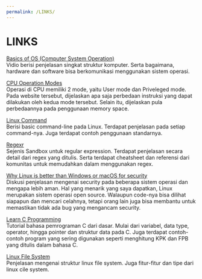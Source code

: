 ```yaml
---
permalink: /LINKS/
---
```


# LINKS

[Basics of OS (Computer System Operation)](https://www.youtube.com/watch?v=VjPgYcQqqN0&ab_channel=NesoAcademy)<br>
Vidio berisi penjelasan singkat struktur komputer. Serta bagaimana, hardware dan software bisa berkomunikasi menggunakan sistem operasi.

[CPU Operation Modes](http://resource.renesas.com/lib/eng/e_learnig/sh4/07/index.html)<br>
Operasi di CPU memiliki 2 mode, yaitu User mode dan Priveleged mode. Pada website tersebut, dijelaskan apa saja perbedaan instruksi yang dapat dilakukan oleh kedua mode tersebut. Selain itu, dijelaskan pula perbedaannya pada penggunaan memory space.

[Linux Command](https://www.hostinger.com/tutorials/linux-commands)<br>
Berisi basic command-line pada Linux. Terdapat penjelasan pada setiap command-nya. Juga terdapat contoh penggunaan standarnya.

[Regexr](https://regexr.com/)<br>
Sejenis Sandbox untuk regular expression. Terdapat penjelasan secara detail dari regex yang ditulis. Serta terdapat cheatsheet dan referensi dari komunitas untuk memudahkan dalam menggunakan regex.

[Why Linux is better than Windows or macOS for security](https://www.computerworld.com/article/3252823/why-linux-is-better-than-windows-or-macos-for-security.html)<br>
Diskusi penjelasan mengenai security pada beberapa sistem operasi dan mengapa lebih aman. Hal yang menarik yang saya dapatkan, Linux merupakan sistem operasi open source. Walaupun code-nya bisa dilihat siapapun dan mencari celahnya, tetapi orang lain juga bisa membantu untuk memastikan tidak ada bug yang mengancam security.

[Learn C Programming](https://www.programiz.com/c-programming)<br>
Tutorial bahasa pemrograman C dari dasar. Mulai dari variabel, data type, operator, hingga pointer dan struktur data pada C. Juga terdapat contoh-contoh program yang sering digunakan seperti menghitung KPK dan FPB yang ditulis dalam bahasa C.

[Linux File System](https://www.javatpoint.com/linux-file-system)<br>
Penjelasan mengenai struktur linux file system. Juga fitur-fitur dan tipe dari linux cile system.
